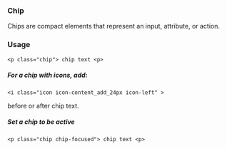 ### Chip
Chips are compact elements that represent an input, attribute, or action.
### Usage
``` 
<p class="chip"> chip text <p> 
```
##### For a chip with icons, add:
``` 
<i class="icon icon-content_add_24px icon-left" > 
```
before or after chip text.

##### Set a chip to be active
``` 
<p class="chip chip-focused"> chip text <p> 
```
